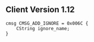 ## Client Version 1.12

```rust,ignore
cmsg CMSG_ADD_IGNORE = 0x006C {
    CString ignore_name;    
}

```
